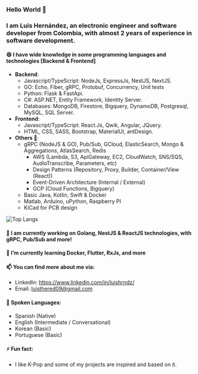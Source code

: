 ### Hello World 👋

### I am Luis Hernández, an electronic engineer and software developer from Colombia, with almost 2 years of experience in software development.

 

#### 😄 I have wide knowledge in some programming languages and technologies [Backend & Frontend]
 - **Backend**:
	 - Javascript/TypeScript: NodeJs, ExpressJs, NestJS, NextJS.
	 - GO: Echo, Fiber, gRPC, Protobuf, Concurrency, Unit tests
	 - Python: Flask & FastApi.
	 - C#: ASP.NET, Entity Framework, Identity Server.
	 - Databases: MongoDB, Firestore, Bigquery, DynamoDB, Postgresql, MySQL, SQL Server.
 - **Frontend**:
	 - Javascript/TypeScript: React.Js, Qwik, Angular, JQuery.
	 - HTML, CSS, SASS, Bootstrap, MaterialUI, antDesign.
 - **Others 🤔**:
 	- gRPC (NodeJS & GO), Pub/Sub, GCloud, ElasticSearch, Mongo & Aggregations, AtlasSearch, Redis
        - AWS (Lambda, S3, ApiGateway, EC2, CloudWatch, SNS/SQS, AudioTranscribe, Parameters, etc)
        - Design Patterns (Repository, Proxy, Builder, Container/View (React))
        - Event-Driven Architecture (Internal / External)
        - GCP (Cloud Functions, Bigquery)
	- Basic Java, Kotlin, Swift & Docker
	- Matlab, Arduino, uPython, Raspberry PI
	- KiCad for PCB design

![Top Langs](https://github-readme-stats.vercel.app/api/top-langs/?username=DongnutLa&theme=tokyonight)

#### 🔭 I am currently working on Golang, NestJS & ReactJS technologies, with gRPC, Pub/Sub and more!
#### 🌱 I’m currently learning Docker, Flutter, RxJs, and more

#### 📫 You can find more about me via:
- LinkedIn: https://www.linkedin.com/in/luishrndz/
- Email: luisthered09@gmail.com

#### 💬 Spoken Languages:
- Spanish (Native)
- English (Intermediate / Conversational)
- Korean (Basic)
- Portuguese (Basic)

#### ⚡ Fun fact:
- I like K-Pop and some of my projects are inspired and based on it.

<!--
**DongnutLa/DongnutLa** is a ✨ _special_ ✨ repository because its `README.md` (this file) appears on your GitHub profile.

Here are some ideas to get you started:

- 🔭 I’m currently working on ...
- 🌱 I’m currently learning ...
- 👯 I’m looking to collaborate on ...
- 🤔 I’m looking for help with ...
- 💬 Ask me about ...
- 📫 How to reach me: ...
- 😄 Pronouns: ...
- ⚡ Fun fact: ...
-->
